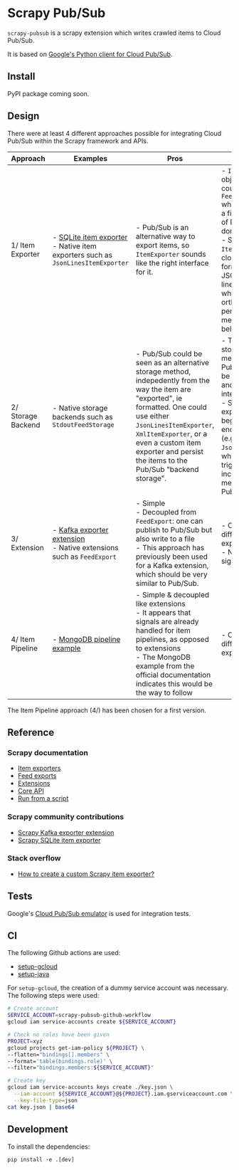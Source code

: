 # Scrapy Pub/Sub

`scrapy-pubsub` is a scrapy extension which writes crawled items to Cloud Pub/Sub.

It is based on [Google's Python client for Cloud Pub/Sub](https://googleapis.dev/python/pubsub/latest/).

## Install

PyPI package coming soon.

## Design

There were at least 4 different approaches possible for integrating Cloud Pub/Sub within the Scrapy framework and APIs.

| Approach           | Examples                                                                                                                                     | Pros                                                                                                                                                                                                                                                                                 | Cons                                                                                                                                                                                                                                                                                   |
| ------------------ | -------------------------------------------------------------------------------------------------------------------------------------------- | ------------------------------------------------------------------------------------------------------------------------------------------------------------------------------------------------------------------------------------------------------------------------------------ | -------------------------------------------------------------------------------------------------------------------------------------------------------------------------------------------------------------------------------------------------------------------------------------- |
| 1/ Item Exporter   | - [SQLite item exporter](https://github.com/RockyZ/Scrapy-sqlite-item-exporter) <br> - Native item exporters such as `JsonLinesItemExporter` | - Pub/Sub is an alternative way to export items, so `ItemExporter` sounds like the right interface for it.                                                                                                                                                                           | - `ItemExporter` objects are coupled to a `FeedExporter` which works with a file. In the case of Pub/Sub, we don't have a file. <br> - Scrapy native `ItemExporters` are closer to formatters (to JSON, JSON lines, XMLs...) which is orthogonal to the persistence medium (see below) |
| 2/ Storage Backend | - Native storage backends such as `StdoutFeedStorage`                                                                                        | - Pub/Sub could be seen as an alternative storage method, indepedently from the way the item are "exported", ie formatted. One could use either `JsonLinesItemExporter`, `XmlItemExporter`, or a even a custom item exporter and persist the items to the Pub/Sub "backend storage". | - The backend storage concept means that Pub/Sub should be seen as a file and provide a file interface <br> - Some item exporters write beginning and end tags to a file (e.g. `JsonItemExporter`) which would trigger sending incorrect messages to Pub/Sub.                          |
| 3/ Extension       | - [Kafka exporter extension](https://github.com/TeamHG-Memex/scrapy-kafka-export) <br> - Native extensions such as `FeedExport`              | - Simple <br> - Decoupled from `FeedExport`: one can publish to Pub/Sub but also write to a file <br> - This approach has previously been used for a Kafka extension, which should be very similar to Pub/Sub.                                                                       | - Can't reuse different item exporters <br> - Need to handle signals logic                                                                                                                                                                                                             |
| 4/ Item Pipeline   | - [MongoDB pipeline example](https://docs.scrapy.org/en/latest/topics/item-pipeline.html)                                                    | - Simple & decoupled like extensions <br> - It appears that signals are already handled for item pipelines, as opposed to extensions <br> - The MongoDB example from the official documentation indicates this would be the way to follow                                            | - Can't reuse different item exporters                                                                                                                                                                                                                                                 |

The Item Pipeline approach (4/) has been chosen for a first version.

## Reference

### Scrapy documentation

- [Item exporters](https://docs.scrapy.org/en/latest/topics/exporters.html)
- [Feed exports](https://docs.scrapy.org/en/latest/topics/feed-exports.html)
- [Extensions](https://docs.scrapy.org/en/latest/topics/extensions.html)
- [Core API](https://docs.scrapy.org/en/latest/topics/api.html)
- [Run from a script](https://docs.scrapy.org/en/latest/topics/practices.html#run-scrapy-from-a-script)

### Scrapy community contributions

- [Scrapy Kafka exporter extension](https://github.com/TeamHG-Memex/scrapy-kafka-export)
- [Scrapy SQLite item exporter](https://github.com/RockyZ/Scrapy-sqlite-item-exporter)

### Stack overflow

- [How to create a custom Scrapy item exporter?](https://stackoverflow.com/questions/33290876/how-to-create-custom-scrapy-item-exporter)

## Tests

Google's [Cloud Pub/Sub emulator](https://cloud.google.com/pubsub/docs/emulator) is used for integration tests.

## CI

The following Github actions are used:

- [setup-gcloud](https://github.com/GoogleCloudPlatform/github-actions/tree/master/setup-gcloud)
- [setup-java](https://github.com/actions/setup-java)

For `setup-gcloud`, the creation of a dummy service account was necessary. The following steps were used:

```bash
# Create account
SERVICE_ACCOUNT=scrapy-pubsub-github-workflow
gcloud iam service-accounts create ${SERVICE_ACCOUNT}

# Check no roles have been given
PROJECT=xyz
gcloud projects get-iam-policy ${PROJECT} \
--flatten="bindings[].members" \
--format='table(bindings.role)' \
--filter="bindings.members:${SERVICE_ACCOUNT}"

# Create key
gcloud iam service-accounts keys create ./key.json \
  --iam-account ${SERVICE_ACCOUNT}@${PROJECT}.iam.gserviceaccount.com \
  --key-file-type=json
cat key.json | base64
```

## Development

To install the dependencies:

```
pip install -e .[dev]
```
